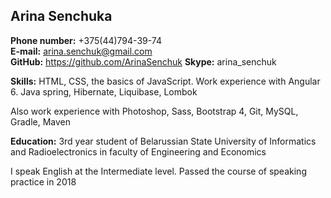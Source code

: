 Arina Senchukа
----------------------------------

**Phone number:** +375(44)794-39-74  
**E-mail:** arina.senchuk@gmail.com  
**GitHub:** https://github.com/ArinaSenchuk 
**Skype:** arina_senchuk  

**Skills:** HTML, CSS, the basics of JavaScript. Work experience with Angular 6.
Java spring, Hibernate, Liquibase, Lombok  

Also work experience with Photoshop, Sass, Bootstrap 4, Git, MySQL, Gradle, Maven

**Education:** 3rd year student of Belarussian State University of Informatics and Radioelectronics
in faculty of Engineering and Economics  

I speak English at the Intermediate level. 
Passed the course of speaking practice in 2018
